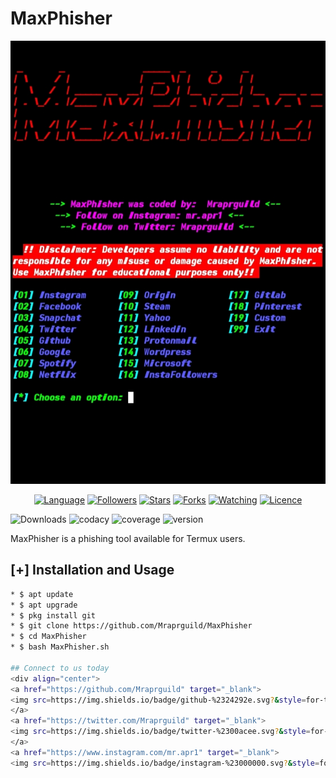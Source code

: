 # MaxPhisher
![Phishing](Screenshot.jpg)
<p align="center">
<a href="https://github.com/Mraprguild"><img title="Language" src="https://img.shields.io/badge/Made%20with-Shell-1f425f.svg?v=103"></a>
<a href="https://github.com/Mraprguild"><img title="Followers" src="https://img.shields.io/github/followers/Mraprguild?color=blue&style=flat-square"></a>
<a href="https://github.com/Mraprguild"><img title="Stars" src="https://img.shields.io/github/stars/Mraprguild/MaxPhisher?color=red&style=flat-square"></a>
<a href="https://github.com/Mraprguild"><img title="Forks" src="https://img.shields.io/github/forks/Mraprguild/MaxPhisher?color=red&style=flat-square"></a>
<a href="https://github.com/Mraprguild"><img title="Watching" src="https://img.shields.io/github/watchers/Mraprguild/MaxPhisher?label=Watchers&color=blue&style=flat-square"></a>
<a href="https://github.com/Mraprguild"><img title="Licence" src="https://img.shields.io/badge/License-GNU-blue.svg"></a>
</p>

![Downloads](https://img.shields.io/badge/downloads-1.1k%2Fmonth-brightgreen)
![codacy](https://img.shields.io/badge/codacy-C-green)
![coverage](https://img.shields.io/badge/coverage-51%25-yellowgreen)
![version](https://img.shields.io/badge/version-1.0.2-blue)

MaxPhisher is a phishing tool available for Termux users.

## [+] Installation and Usage
```bash
* $ apt update
* $ apt upgrade
* $ pkg install git
* $ git clone https://github.com/Mraprguild/MaxPhisher
* $ cd MaxPhisher
* $ bash MaxPhisher.sh

## Connect to us today
<div align="center">
<a href="https://github.com/Mraprguild" target="_blank">
<img src=https://img.shields.io/badge/github-%2324292e.svg?&style=for-the-badge&logo=github&logoColor=white alt=github style="margin-bottom: 5px;" />
</a>
<a href="https://twitter.com/Mraprguild" target="_blank">
<img src=https://img.shields.io/badge/twitter-%2300acee.svg?&style=for-the-badge&logo=twitter&logoColor=white alt=twitter style="margin-bottom: 5px;" />
</a>
<a href="https://www.instagram.com/mr.apr1" target="_blank">
<img src=https://img.shields.io/badge/instagram-%23000000.svg?&style=for-the-badge&logo=instagram&logoColor=white alt=instagram style="margin-bottom: 5px;" />
